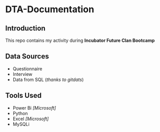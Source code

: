 # DTA-Documentation
## Introduction
This repo contains my activity during **Incubator Future Clan Bootcamp**

## Data Sources
- Questionnaire
- Interview
- Data from SQL (_thanks to gitdats_)

## Tools Used
- Power Bi _[Microsoft]_
- Python
- Excel _[Microsoft]_
- MySQLi
